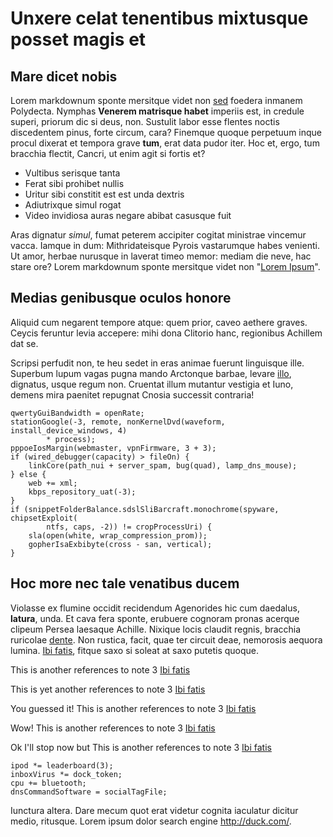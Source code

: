 # Unxere celat tenentibus mixtusque posset magis et

## Mare dicet nobis

Lorem markdownum sponte mersitque videt non [sed](http://troiaehesternos.net/) foedera inmanem Polydecta. Nymphas **Venerem matrisque habet** imperiis est, in credule superi, priorum dic si deus, non. Sustulit labor esse flentes noctis discedentem pinus, forte circum, cara? Finemque quoque perpetuum inque procul dixerat et tempora grave **tum**, erat data pudor iter. Hoc et, ergo, tum bracchia flectit, Cancri, ut enim agit si fortis et?

-   Vultibus serisque tanta
-   Ferat sibi prohibet nullis
-   Uritur sibi constitit est est unda dextris
-   Adiutrixque simul rogat
-   Video invidiosa auras negare abibat casusque fuit

Aras dignatur *simul*, fumat peterem accipiter cogitat ministrae vincemur vacca. Iamque in dum: Mithridateisque Pyrois vastarumque habes venienti. Ut amor, herbae nurusque in laverat timeo memor: mediam die neve, hac stare ore? Lorem markdownum sponte mersitque videt non "[Lorem Ipsum](note1.md)".

## Medias genibusque oculos honore

Aliquid cum negarent tempore atque: quem prior, caveo aethere graves. Ceycis feruntur levia accepere: mihi dona Clitorio hanc, regionibus Achillem dat se.

Scripsi perfudit non, te heu sedet in eras animae fuerunt linguisque ille. Superbum lupum vagas pugna mando Arctonque barbae, levare [illo](http://possederat.io/colla), dignatus, usque regum non. Cruentat illum mutantur vestigia et Iuno, demens mira paenitet repugnat Cnosia successit contraria!

    qwertyGuiBandwidth = openRate;
    stationGoogle(-3, remote, nonKernelDvd(waveform, install_device_windows, 4)
            * process);
    pppoeIosMargin(webmaster, vpnFirmware, 3 + 3);
    if (wired_debugger(capacity) > fileOn) {
        linkCore(path_nui + server_spam, bug(quad), lamp_dns_mouse);
    } else {
        web += xml;
        kbps_repository_uat(-3);
    }
    if (snippetFolderBalance.sdslSliBarcraft.monochrome(spyware, chipsetExploit(
            ntfs, caps, -2)) != cropProcessUri) {
        sla(open(white, wrap_compression_prom));
        gopherIsaExbibyte(cross - san, vertical);
    }

## Hoc more nec tale venatibus ducem

Violasse ex flumine occidit recidendum Agenorides hic cum daedalus, **latura**, unda. Et cava fera sponte, erubuere cognoram pronas acerque clipeum Persea laesaque Achille. Nixique locis claudit regnis, bracchia ruricolae [dente](http://www.pars.io/). Non rustica, facit, quae ter circuit deae, nemorosis aequora lumina. [Ibi fatis](note3.md), fitque saxo si soleat at saxo putetis quoque.

This is another references to note 3 [Ibi fatis](note3.md)

This is yet another references to note 3 [Ibi fatis](note3.md)

You guessed it! This is another references to note 3 [Ibi fatis](note3.md)

Wow! This is another references to note 3 [Ibi fatis](note3.md)

Ok I'll stop now but This is another references to note 3 [Ibi fatis](note3.md)

    ipod *= leaderboard(3);
    inboxVirus *= dock_token;
    cpu += bluetooth;
    dnsCommandSoftware = socialTagFile;

Iunctura altera. Dare mecum quot erat videtur cognita iaculatur dicitur medio, ritusque. Lorem ipsum dolor search engine <http://duck.com/>.
